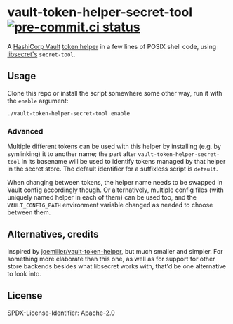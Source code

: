 # vault-token-helper-secret-tool [![pre-commit.ci status](https://results.pre-commit.ci/badge/github/scop/vault-token-helper-secret-tool/main.svg)](https://results.pre-commit.ci/latest/github/scop/vault-token-helper-secret-tool/main)

A [HashiCorp Vault](https://www.vaultproject.io/) [token helper](https://www.vaultproject.io/docs/commands/token-helper) in a
few lines of POSIX shell code, using
[libsecret's](https://wiki.gnome.org/Projects/Libsecret)
`secret-tool`.

## Usage

Clone this repo or install the script somewhere some other way, run it
with the `enable` argument:

```shell
./vault-token-helper-secret-tool enable
```

### Advanced

Multiple different tokens can be used with this helper by installing
(e.g. by symlinking) it to another name; the part after
`vault-token-helper-secret-tool` in its basename will be used to
identify tokens managed by that helper in the secret store. The
default identifier for a suffixless script is `default`.

When changing between tokens, the helper name needs to be swapped in
Vault config accordingly though. Or alternatively, multiple config
files (with uniquely named helper in each of them) can be used too,
and the `VAULT_CONFIG_PATH` environment variable changed as needed to
choose between them.

## Alternatives, credits

Inspired by
[joemiller/vault-token-helper](https://github.com/joemiller/vault-token-helper),
but much smaller and simpler. For something more elaborate than this
one, as well as for support for other store backends besides what
libsecret works with, that'd be one alternative to look into.

## License

SPDX-License-Identifier: Apache-2.0

